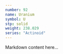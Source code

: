 ```yaml
---
number: 92
name: Uranium
symbol: U
stp: solid
weight: 238.029
series: "Actinoid"
---
```


Markdown content here...
